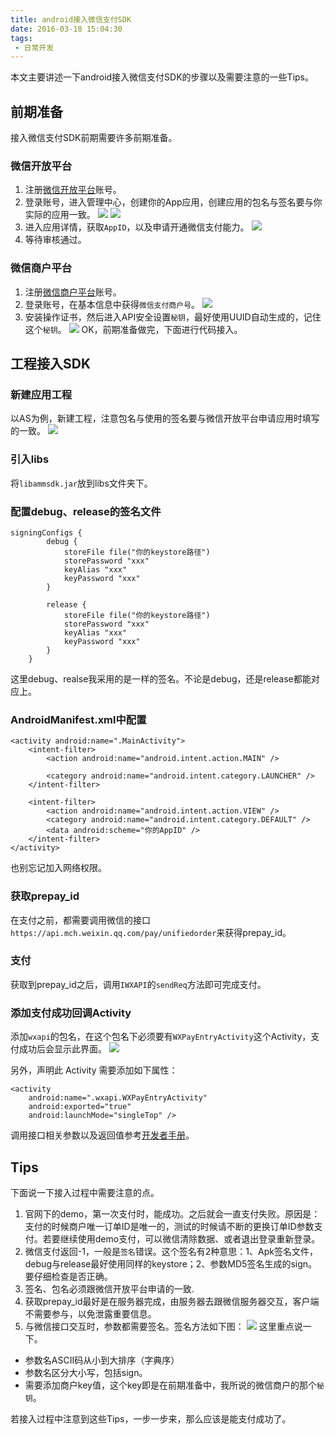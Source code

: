 ```yaml
---
title: android接入微信支付SDK
date: 2016-03-18 15:04:30
tags:
 - 日常开发
---
```


本文主要讲述一下android接入微信支付SDK的步骤以及需要注意的一些Tips。

## 前期准备
接入微信支付SDK前期需要许多前期准备。
### 微信开放平台
1. 注册[微信开放平台](https://open.weixin.qq.com/)账号。
2. 登录账号，进入管理中心，创建你的App应用，创建应用的包名与签名要与你实际的应用一致。
![](https://images-1258496336.cos.ap-chengdu.myqcloud.com/2016/03/wechat-sdk1.png)
![](https://images-1258496336.cos.ap-chengdu.myqcloud.com/2016/03/wechat-sdk5.png)
3. 进入应用详情，获取``AppID``，以及申请开通微信支付能力。
![](https://images-1258496336.cos.ap-chengdu.myqcloud.com/2016/03/wechat-sdk2.png)
4. 等待审核通过。

<!--more-->

### 微信商户平台
1. 注册[微信商户平台](https://pay.weixin.qq.com)账号。
2. 登录账号，在基本信息中获得``微信支付商户号``。
![](https://images-1258496336.cos.ap-chengdu.myqcloud.com/2016/03/wechat-sdk3.png)
3. 安装操作证书，然后进入API安全设置``秘钥``，最好使用UUID自动生成的，记住这个``秘钥``。
![](https://images-1258496336.cos.ap-chengdu.myqcloud.com/2016/03/wechat-sdk4.png)
OK，前期准备做完，下面进行代码接入。

## 工程接入SDK
### 新建应用工程
以AS为例，新建工程，注意包名与使用的签名要与微信开放平台申请应用时填写的一致。
![](https://images-1258496336.cos.ap-chengdu.myqcloud.com/2016/03/wechat-sdk8.png)
### 引入libs
将``libammsdk.jar``放到libs文件夹下。
### 配置debug、release的签名文件
```
signingConfigs {
        debug {
            storeFile file("你的keystore路径")
            storePassword "xxx"
            keyAlias "xxx"
            keyPassword "xxx"
        }

        release {
            storeFile file("你的keystore路径")
            storePassword "xxx"
            keyAlias "xxx"
            keyPassword "xxx"
        }
    }
```
这里debug、realse我采用的是一样的签名。不论是debug，还是release都能对应上。
### AndroidManifest.xml中配置
```
<activity android:name=".MainActivity">
    <intent-filter>
        <action android:name="android.intent.action.MAIN" />

        <category android:name="android.intent.category.LAUNCHER" />
    </intent-filter>

    <intent-filter>
        <action android:name="android.intent.action.VIEW" />
        <category android:name="android.intent.category.DEFAULT" />
        <data android:scheme="你的AppID" />
    </intent-filter>
</activity>
```
也别忘记加入网络权限。
### 获取prepay_id
在支付之前，都需要调用微信的接口``https://api.mch.weixin.qq.com/pay/unifiedorder``来获得prepay_id。
### 支付
获取到prepay_id之后，调用``IWXAPI``的``sendReq``方法即可完成支付。
### 添加支付成功回调Activity
添加``wxapi``的包名，在这个包名下必须要有``WXPayEntryActivity``这个Activity，支付成功后会显示此界面。
![](https://images-1258496336.cos.ap-chengdu.myqcloud.com/2016/03/wechat-sdk6.png)

另外，声明此 Activity 需要添加如下属性：
```
<activity
    android:name=".wxapi.WXPayEntryActivity"
    android:exported="true"
    android:launchMode="singleTop" />
```

调用接口相关参数以及返回值参考[开发者手册](https://pay.weixin.qq.com/wiki/doc/api/app/app.php?chapter=8_1)。


## Tips
下面说一下接入过程中需要注意的点。
1. 官网下的demo，第一次支付时，能成功。之后就会一直支付失败。原因是：支付的时候商户唯一订单ID是唯一的，测试的时候请不断的更换订单ID参数支付。若要继续使用demo支付，可以微信清除数据、或者退出登录重新登录。
2. 微信支付返回-1，一般是``签名``错误。这个签名有2种意思：1、Apk签名文件，debug与release最好使用同样的keystore；2、参数MD5签名生成的sign。要仔细检查是否正确。
3. 签名、包名必须跟微信开放平台申请的一致.
4. 获取prepay_id最好是在服务器完成，由服务器去跟微信服务器交互，客户端不需要参与，以免泄露重要信息。
5. 与微信接口交互时，参数都需要签名。签名方法如下图：
![](https://images-1258496336.cos.ap-chengdu.myqcloud.com/2016/03/wechat-sdk7.png)
这里重点说一下。
 - 参数名ASCII码从小到大排序（字典序）
 - 参数名区分大小写，包括sign。
 - 需要添加商户key值，这个key即是在前期准备中，我所说的微信商户的那个``秘钥``。

若接入过程中注意到这些Tips，一步一步来，那么应该是能支付成功了。
